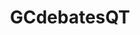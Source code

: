 ---
title: GCdebatesQT
crosslinks:
- asktransgender
- GenderCritical
- GenderCynical
- youtubot
- youtubefactsbot
- traaaaaaannnnnnnnnns
- SampleSize
- xkcd
- slatestarcodex
- Drama
- transgendercirclejerk
- Gender_Critical
- ainbow
- anarcha
- AskHistorians
- MtF
- actuallesbians
- MensLib
- AskReddit
- autourbanbot
---